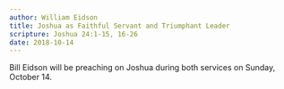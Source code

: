 ```yaml
---
author: William Eidson
title: Joshua as Faithful Servant and Triumphant Leader
scripture: Joshua 24:1-15, 16-26
date: 2018-10-14
---
```


Bill Eidson will be preaching on Joshua during both services on Sunday, October 14.
